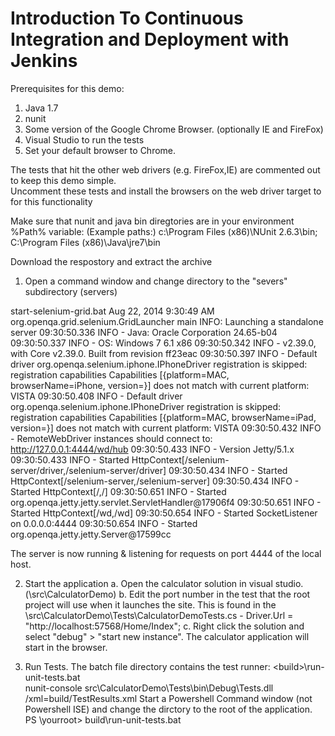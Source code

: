 
Introduction To Continuous Integration and Deployment with Jenkins
=========================

Prerequisites for this demo:

1. Java 1.7
2. nunit
3. Some version of the Google Chrome Browser. (optionally IE and FireFox)
4. Visual Studio to run the tests
5. Set your default browser to Chrome.

The tests that hit the other web drivers (e.g. FireFox,IE) are commented out to keep this demo simple.  
Uncomment these tests and install the browsers on the web driver target to for this functionality

Make sure that nunit and java bin diregtories are in your environment %Path% variable:
(Example paths:)
c:\Program Files (x86)\NUnit 2.6.3\bin; C:\Program Files (x86)\Java\jre7\bin

Download the respostory and extract the archive

1. Open a command window and change directory to the "severs" subdirectory (<root>servers)

start-selenium-grid.bat
Aug 22, 2014 9:30:49 AM org.openqa.grid.selenium.GridLauncher main
INFO: Launching a standalone server
09:30:50.336 INFO - Java: Oracle Corporation 24.65-b04
09:30:50.337 INFO - OS: Windows 7 6.1 x86
09:30:50.342 INFO - v2.39.0, with Core v2.39.0. Built from revision ff23eac
09:30:50.397 INFO - Default driver org.openqa.selenium.iphone.IPhoneDriver registration is skipped: registration capabilities Capabilities [{platform=MAC, browserName=iPhone, version=}] does not match with current platform: VISTA
09:30:50.408 INFO - Default driver org.openqa.selenium.iphone.IPhoneDriver registration is skipped: registration capabilities Capabilities [{platform=MAC, browserName=iPad, version=}] does not match with current platform: VISTA
09:30:50.432 INFO - RemoteWebDriver instances should connect to: http://127.0.0.1:4444/wd/hub
09:30:50.433 INFO - Version Jetty/5.1.x
09:30:50.433 INFO - Started HttpContext[/selenium-server/driver,/selenium-server/driver]
09:30:50.434 INFO - Started HttpContext[/selenium-server,/selenium-server]
09:30:50.434 INFO - Started HttpContext[/,/]
09:30:50.651 INFO - Started org.openqa.jetty.jetty.servlet.ServletHandler@17906f4
09:30:50.651 INFO - Started HttpContext[/wd,/wd]
09:30:50.654 INFO - Started SocketListener on 0.0.0.0:4444
09:30:50.654 INFO - Started org.openqa.jetty.jetty.Server@17599cc

The server is now running & listening for requests on port 4444 of the local host.

2. Start the application 
  a. Open the calculator solution in visual studio.  (<root>\src\CalculatorDemo)
  b. Edit the port number in the test that the root project will use when it launches the site.  This is found
     in the \src\CalculatorDemo\Tests\CalculatorDemoTests.cs -  Driver.Url = "http://localhost:57568/Home/Index";
  c.  Right click the solution and select
  "debug" > "start new instance".  The calculator application will start in the browser.

3. Run Tests. The batch file directory contains the test runner: <root>\<build>\run-unit-tests.bat  
nunit-console src\CalculatorDemo\Tests\bin\Debug\Tests.dll /xml=build/TestResults.xml
Start a Powershell Command window (not Powershell ISE) and change the dirctory to the root of the application.
PS \yourroot>  build\run-unit-tests.bat




















